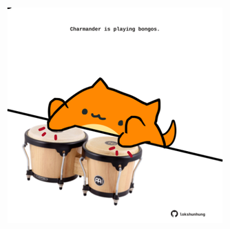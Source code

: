 <!-- built at 26/11/2021, 22:02:24 UTC -->
<p align="center">
  <img width="500" height="500" src="./ReadmeImage.svg">
</p>
